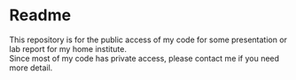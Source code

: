 # Readme

This repository is for the public access of my code for some presentation or lab report for my home institute. <br/>
Since most of my code has private access, please contact me if you need more detail.

